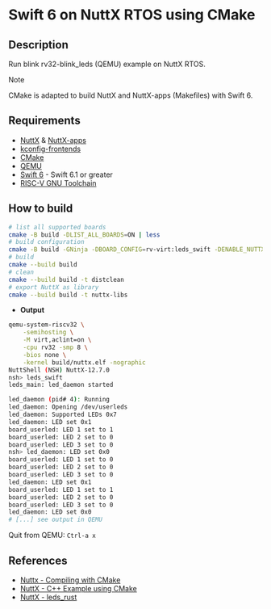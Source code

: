 # Swift 6 on NuttX RTOS using CMake

## Description

Run blink rv32-blink_leds (QEMU) example on NuttX RTOS.

> [!NOTE]
> CMake is adapted to build NuttX and NuttX-apps (Makefiles) with Swift 6.

## Requirements

- [NuttX](https://github.com/apache/nuttx) & [NuttX-apps](https://github.com/apache/nuttx-apps)
- [kconfig-frontends](https://bitbucket.org/nuttx/tools)
- [CMake](https://cmake.org/download/)
- [QEMU](https://www.qemu.org/)
- [Swift 6](https://swift.org/download/) - Swift 6.1 or greater
- [RISC-V GNU Toolchain](https://github.com/riscv-collab/riscv-gnu-toolchain/releases)

## How to build

```bash
# list all supported boards
cmake -B build -DLIST_ALL_BOARDS=ON | less
# build configuration
cmake -B build -GNinja -DBOARD_CONFIG=rv-virt:leds_swift -DENABLE_NUTTX_TRACE=[ON|OFF]
# build
cmake --build build
# clean
cmake --build build -t distclean
# export NuttX as library
cmake --build build -t nuttx-libs
```

- **Output**
```bash
qemu-system-riscv32 \
    -semihosting \
    -M virt,aclint=on \
    -cpu rv32 -smp 8 \
    -bios none \
    -kernel build/nuttx.elf -nographic
NuttShell (NSH) NuttX-12.7.0
nsh> leds_swift
leds_main: led_daemon started

led_daemon (pid# 4): Running
led_daemon: Opening /dev/userleds
led_daemon: Supported LEDs 0x7
led_daemon: LED set 0x1
board_userled: LED 1 set to 1
board_userled: LED 2 set to 0
board_userled: LED 3 set to 0
nsh> led_daemon: LED set 0x0
board_userled: LED 1 set to 0
board_userled: LED 2 set to 0
board_userled: LED 3 set to 0
led_daemon: LED set 0x1
board_userled: LED 1 set to 1
board_userled: LED 2 set to 0
board_userled: LED 3 set to 0
led_daemon: LED set 0x0
# [...] see output in QEMU
```

Quit from QEMU: `Ctrl-a x`

## References

- [Nuttx - Compiling with CMake](https://nuttx.apache.org/docs/latest/quickstart/compiling_cmake.html)
- [NuttX - C++ Example using CMake](https://nuttx.apache.org/docs/latest/guides/cpp_cmake.html)
- [NuttX - leds_rust](https://lupyuen.github.io/articles/rust6)
